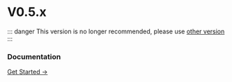 # V0.5.x

::: danger
This version is no longer recommended, please use [other version](../)
:::

### Documentation
[Get Started →](./startup)